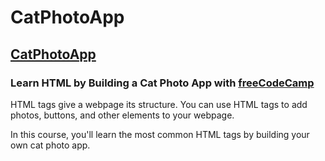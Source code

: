 # CatPhotoApp

<h2>
  <a href="https://teoptl.github.io/CatPhotoApp" target="_blank" rel="noreferrer noopener">CatPhotoApp</a>
</h2>

<h3>Learn HTML by Building a Cat Photo App with <a href="https://freecodecamp.org" target="_blank" rel="noreferrer noopener">freeCodeCamp</a></h3>

HTML tags give a webpage its structure. You can use HTML tags to add photos, buttons, and other elements to your webpage.

In this course, you'll learn the most common HTML tags by building your own cat photo app.
